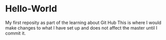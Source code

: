 # Hello-World
My first reposity as part of the learning about Git Hub
This is where I would make changes to what I have set up and does not affect the master until I commit it. 
